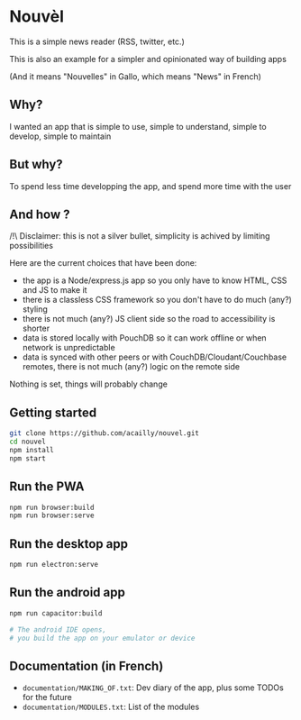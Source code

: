 # Nouvèl

This is a simple news reader (RSS, twitter, etc.)

This is also an example for a simpler and opinionated way of building apps

(And it means "Nouvelles" in Gallo, which means "News" in French)

## Why?

I wanted an app that is simple to use, simple to understand, simple to develop, simple to maintain

## But why?

To spend less time developping the app, and spend more time with the user

## And how ?

/!\ Disclaimer: this is not a silver bullet, simplicity is achived by limiting possibilities

Here are the current choices that have been done:

- the app is a Node/express.js app so you only have to know HTML, CSS and JS to make it
- there is a classless CSS framework so you don't have to do much (any?) styling
- there is not much (any?) JS client side so the road to accessibility is shorter
- data is stored locally with PouchDB so it can work offline or when network is unpredictable
- data is synced with other peers or with CouchDB/Cloudant/Couchbase remotes, there is not much (any?) logic on the remote side

Nothing is set, things will probably change

## Getting started

```bash
git clone https://github.com/acailly/nouvel.git
cd nouvel
npm install
npm start
```

## Run the PWA

```bash
npm run browser:build
npm run browser:serve
```

## Run the desktop app

```bash
npm run electron:serve
```

## Run the android app

```bash
npm run capacitor:build

# The android IDE opens,
# you build the app on your emulator or device
```

## Documentation (in French)

- `documentation/MAKING_OF.txt`: Dev diary of the app, plus some TODOs for the future
- `documentation/MODULES.txt`: List of the modules
